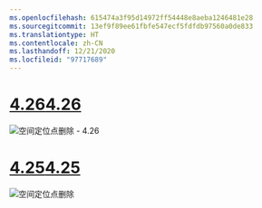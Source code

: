 ```yaml
---
ms.openlocfilehash: 615474a3f95d14972ff54448e8aeba1246481e28
ms.sourcegitcommit: 13ef9f89ee61fbfe547ecf5fdfdb97560a0de833
ms.translationtype: HT
ms.contentlocale: zh-CN
ms.lasthandoff: 12/21/2020
ms.locfileid: "97717689"
---
```

# <a name="426"></a>[<span data-ttu-id="9541a-101">4.26</span><span class="sxs-lookup"><span data-stu-id="9541a-101">4.26</span></span>](#tab/426)

![空间定位点删除 - 4.26](../images/local-spatial-anchors-img-04.png)

# <a name="425"></a>[<span data-ttu-id="9541a-103">4.25</span><span class="sxs-lookup"><span data-stu-id="9541a-103">4.25</span></span>](#tab/425)

![空间定位点删除](../images/unreal-spatialanchors-remove.PNG)
